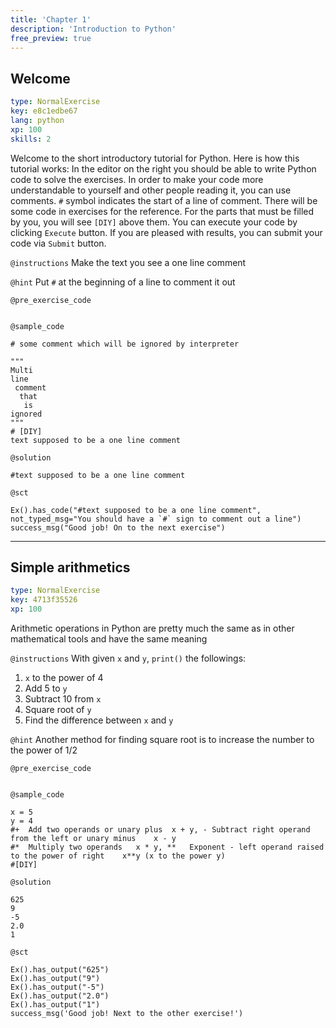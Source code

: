 ```yaml
---
title: 'Chapter 1'
description: 'Introduction to Python'
free_preview: true
---
```


## Welcome

```yaml
type: NormalExercise
key: e8c1edbe67
lang: python
xp: 100
skills: 2
```

Welcome to the short introductory tutorial for Python. Here is how this tutorial works: 
In the editor on the right you should be able to write Python code to solve the exercises.
In order to make your code more understandable to yourself and other people reading it, you can use comments. `#` symbol indicates the start of a line of comment.
There will be some code in exercises for the reference. For the parts that must be filled by you, you will see `[DIY]` above them.
You can execute your code by clicking `Execute` button. If you are pleased with results, you can submit your code via `Submit` button.

`@instructions`
Make the text you see a one line comment

`@hint`
Put `#` at the beginning of a line to comment it out

`@pre_exercise_code`
```{python}

```

`@sample_code`
```{python}
# some comment which will be ignored by interpreter

"""
Multi
line
 comment
  that
   is
ignored
"""
# [DIY]
text supposed to be a one line comment
```

`@solution`
```{python}
#text supposed to be a one line comment
```

`@sct`
```{python}
Ex().has_code("#text supposed to be a one line comment", not_typed_msg="You should have a `#` sign to comment out a line")
success_msg("Good job! On to the next exercise")
```

---

## Simple arithmetics

```yaml
type: NormalExercise
key: 4713f35526
xp: 100
```

Arithmetic operations in Python are pretty much the same as in other mathematical tools and have the same meaning

`@instructions`
With given `x` and `y`, `print()` the followings:
1. `x` to the power of 4
2. Add 5 to `y`
3. Subtract 10 from `x`
4. Square root of `y`
5. Find the difference between `x` and `y`

`@hint`
Another method for finding square root is to increase the number to the power of 1/2

`@pre_exercise_code`
```{python}

```

`@sample_code`
```{python}
x = 5
y = 4
#+	Add two operands or unary plus	x + y, - Subtract right operand from the left or unary minus	x - y
#*	Multiply two operands	x * y, **	Exponent - left operand raised to the power of right	x**y (x to the power y)
#[DIY]
```

`@solution`
```{python}
625
9
-5
2.0
1
```

`@sct`
```{python}
Ex().has_output("625")
Ex().has_output("9")
Ex().has_output("-5")
Ex().has_output("2.0")
Ex().has_output("1")
success_msg('Good job! Next to the other exercise!')
```

